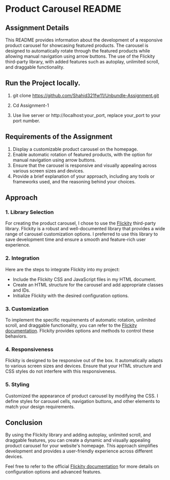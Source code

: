 # Product Carousel README

## Assignment Details
This README provides information about the development of a responsive product carousel for showcasing featured products. The carousel is designed to automatically rotate through the featured products while allowing manual navigation using arrow buttons. The use of the Flickity third-party library, with added features such as autoplay, unlimited scroll, and draggable functionality.

## Run the Project locally.
1) git clone https://github.com/Shahid321fw11/Unbundle-Assignment.git

2) Cd Assignment-1
3) Use live server or http://localhost:your_port, replace your_port to your port number.


## Requirements of the Assignment
1. Display a customizable product carousel on the homepage.
2. Enable automatic rotation of featured products, with the option for manual navigation using arrow buttons.
3. Ensure that the carousel is responsive and visually appealing across various screen sizes and devices.
4. Provide a brief explanation of your approach, including any tools or frameworks used, and the reasoning behind your choices.


## Approach
### 1. Library Selection
For creating the product carousel, I chose to use the [Flickity](https://flickity.metafizzy.co/) third-party library. Flickity is a robust and well-documented library that provides a wide range of carousel customization options. I preferred to use this library to save development time and ensure a smooth and feature-rich user experience.

### 2. Integration
Here are the steps to integrate Flickity into my project:

- Include the Flickity CSS and JavaScript files in my HTML document.
- Create an HTML structure for the carousel and add appropriate classes and IDs.
- Initialize Flickity with the desired configuration options.

### 3. Customization
To implement the specific requirements of automatic rotation, unlimited scroll, and draggable functionality, you can refer to the [Flickity documentation](https://flickity.metafizzy.co/). Flickity provides options and methods to control these behaviors.

### 4. Responsiveness
Flickity is designed to be responsive out of the box. It automatically adapts to various screen sizes and devices. Ensure that your HTML structure and CSS styles do not interfere with this responsiveness.

### 5. Styling
Customized the appearance of product carousel by modifying the CSS. I define styles for carousel cells, navigation buttons, and other elements to match your design requirements.

## Conclusion
By using the Flickity library and adding autoplay, unlimited scroll, and draggable features, you can create a dynamic and visually appealing product carousel for your website's homepage. This approach simplifies development and provides a user-friendly experience across different devices.

Feel free to refer to the official [Flickity documentation](https://flickity.metafizzy.co/) for more details on configuration options and advanced features.